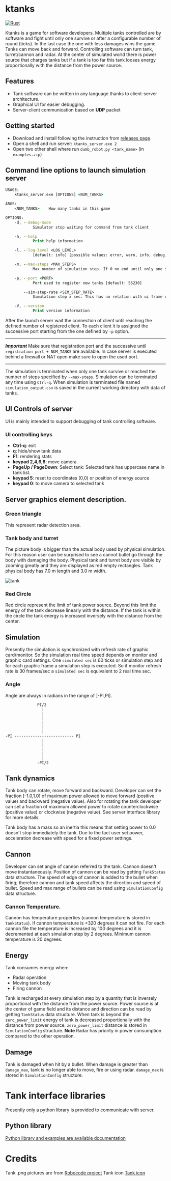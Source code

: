 # ktanks

[![Rust](https://github.com/pellico/krobots/actions/workflows/rust.yml/badge.svg)](https://github.com/pellico/krobots/actions/workflows/rust.yml)

Ktanks is a game for software developers. 
Multiple tanks controlled are by software and fight until only one survive or after a configurable number of round (ticks). In the last case the one with less damages wins the game.
Tanks can move back and forward. Controlling software can turn tank, turret/cannon and radar.
At the center of simulated world there is power source that charges  tanks but if a tank is too far this tank looses energy proportionally with the distance from the power source.

## Features
* Tank software can be written in any language thanks to client-server architecture.
* Graphical UI for easier debugging.
* Server-client communication based on **UDP** packet

## Getting started

* Download and install following the instruction from [releases page](https://github.com/pellico/krobots/releases).
* Open a shell and run server: ```ktanks_server.exe 2```
* Open two other shell where run `dumb_robot.py <tank_name>` (in `examples.zip`) 

## Command line options to launch simulation server
```cmd
USAGE:
    ktanks_server.exe [OPTIONS] <NUM_TANKS>

ARGS:
    <NUM_TANKS>    How many tanks in this game

OPTIONS:
    -d, --debug-mode
            Simulator stop waiting for command from tank client

    -h, --help
            Print help information

    -l, --log-level <LOG_LEVEL>
            [default: info] [possible values: error, warn, info, debug, trace]

    -m, --max-steps <MAX_STEPS>
            Max number of simulation step. If 0 no end until only one survived [default: 0]

    -p, --port <PORT>
            Port used to register new tanks [default: 55230]

        --sim-step-rate <SIM_STEP_RATE>
            Simulation step x sec. This has no relation with ui frame rate [default: 60.0]

    -V, --version
            Print version information

```

After the launch server wait the connection of client until reaching the defined number of registered client.
To each client it is assigned the successive port starting from the one defined by `-p` option.

***
***Important*** Make sure that registration port and the successive until `registration port + NUM_TANKS` are available. In case server is executed behind a firewall or NAT open make sure to open the used port.
***

The simulation is terminated when only one tank survive or reached the number of steps specified by `--max-steps`. Simulation can be terminated any time using `Ctrl-q`. When simulation is terminated file named `simulation_output.csv` is saved in the current working directory with data of tanks.

## UI Controls of server
UI is mainly intended to support debugging of tank controlling software.

### UI controlling keys

* **Ctrl-q**: exit
* **q**: hide/show tank data 
* **F1**: rendering stats
* **keypad 2,4,6,8**: move camera
* **PageUp / PageDown**: Select tank: Selected tank has uppercase name in tank list.
* **keypad 5**: reset to coordinates (0,0) or position of energy source
* **keypad 0**: to move camera to selected tank 

## Server graphics element description.

### Green triangle 
This represent radar detection area.

### Tank body and turret
The picture body is bigger than the actual body used by physical simulation. For this reason user can be surprised to see
a cannot bullet go through the body with damaging the body. Physical tank and turret body are visible by zooming greatly and they are displayed as red empty rectangles.
Tank physical body has 7.0 m length and 3.0 m width.

![tank](./docs/doc1.PNG)


### Red Circle
Red circle represent the limit of tank power source. Beyond this limit the energy of the tank decrease linearly with the distance. If the tank is within the circle the tank energy is increased inversely with the distance from the center.

## Simulation
Presently the simulation is synchronized with refresh rate of graphic card/monitor. So the simulation real time speed depends on monitor and graphic card settings.
One `simulated sec` is 60 ticks or simulation step and for each graphic frame a simulation step is executed. So if monitor refresh rate is 30 frames/sec a `simulated sec` is equivalent to 2 real time sec.

### Angle 
Angle are always in radians in the range of ]-PI,PI]. 
```
              PI/2
                |            
                |
                |
                |
                |
                |
-PI -------------------------- PI
                |
                |
                |
                |
                |
              -PI/2

```

## Tank dynamics

Tank body can rotate, move forward and backward.
Developer can set the fraction [-1.0,1.0] of maximum power allowed to move forward (positive value) and backward (negative value). Also for rotating the tank developer can set a fraction of maximum allowed power to rotate counterclockwise (positive value) or clockwise (negative value). See server interface library for more details. 

Tank body has a mass so an inertia this means that setting power to 0.0 doesn't stop immediately the tank. 
Due to the fact user set power, acceleration decrease with speed for a fixed power settings.

## Cannon

Developer can set angle of cannon referred to the tank. Cannon doesn't move instantaneously. Position of cannon can be read by getting `TankStatus` data structure. The speed of edge of cannon is added to the bullet when firing; therefore cannon and tank speed affects the direction and speed of bullet.
Speed and max range of bullets can be read using `SimulationConfig` data structure. 

### Cannon Temperature.
Cannon has temperature properties (cannon temperature is stored in `TankStatus`). If cannon temperature is >320 degrees it can not fire. For each cannon file the temperature is increased by 100 degrees and it is decremented at each simulation step by 2 degrees. Minimum cannon temperature is 20 degrees.

## Energy

Tank consumes energy when:

* Radar operation
* Moving tank body
* Firing cannon

Tank is recharged at every simulation step by a quantity that is inversely proportional with the distance from 
the power source. Power source is at the center of game field and its distance and direction can be read by getting `TankStatus` data structure. When tank is beyond the `zero_power_limit` energy of tank is decreased proportionally with the distance from power source. `zero_power_limit` distance is stored in `SimulationConfig` structure.
**Note** Radar has priority in power consumption compared to the other operation.

## Damage

Tank is damaged when hit by a bullet. When damage is greater than  `damage_max`, tank is no longer able to move, fire or using radar.  `damage_max` is stored in `SimulationConfig` structure.

# Tank interface libraries
Presently only a python library is provided to communicate with server.

## Python library

[Python library and examples are available documentation](python/README.md) 


# Credits
Tank .png pictures are from [Robocode project](https://robocode.sourceforge.io/)
Tank icon [Tank icon](https://commons.wikimedia.org/wiki/File:Panzer_aus_Zusatzzeichen_1049-12.svg)




